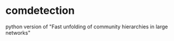 comdetection
============

python version of "Fast unfolding of community hierarchies in large networks"
